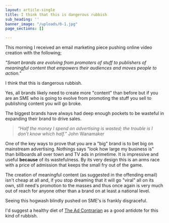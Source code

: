 ```yaml
---
layout: article-single
title: I think that this is dangerous rubbish
sub_heading: ''
banner_image: "/uploads/0-1.jpg"
page_sections: []

---
```

This morning I received an email marketing piece pushing online video creation with the following;

_"Smart brands are evolving from promoters of stuff to publishers of meaningful content that empowers their audiences and moves people to action."_

I think that this is dangerous rubbish.

Yes, all brands likely need to create more "content" than before but if you are an SME who is going to evolve from promoting the stuff you sell to publishing content you will go broke.

The biggest brands have always had deep enough pockets to be wasteful in expanding their brand to drive sales.

> _“Half the money I spend on advertising is wasted; the trouble is I don't know which half.”_ John Wanamaker

One of the key ways to prove that you are a "big" brand is to bet big on mainstream advertising. Nothings says "look how large my business is" than billboards all over town and TV ads in primetime. It is impressive and useful **because** of its wastefulness. By its very design this is an arms race with a price of admission that keeps the small fry out of the game.

The creation of meaningful content (as suggested in the offending email) isn't cheap at all and, if you stop dreaming that it will go "viral" all on its own, still need's promotion to the masses and thus once again is very much out of reach for anyone other than a brand on at least a national level.

Seeing this hogwash blindly pushed on SME's is frankly disgraceful.

I'd suggest a healthy diet of [The Ad Contrarian](http://adcontrarian.blogspot.com.au/) as a good antidote for this kind of rubbish.